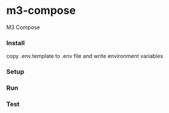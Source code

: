 # m3-compose
M3 Compose

### Install

copy .env.template to .env file and write environment variables


### Setup

### Run

### Test